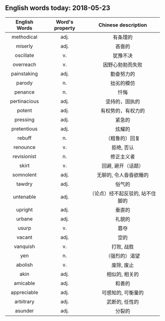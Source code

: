 ## English words today: 2018-05-23

| English Words | Word's property | Chinese description |
| :-----------: | :-------------: | :-----------------: |
| methodical | adj. | 有条理的 |
| miserly | adj. | 吝啬的 |
| oscillate | v. | 犹豫不决 |
| overreach | v. | 因野心勃勃而失败 |
| painstaking | adj. | 勤奋努力的 |
| parody | n. | 拙劣的模仿 |
| penance | n. | 忏悔 |
| pertinacious | adj. | 坚持的，固执的 |
| potent | adj. | 有权势的，有权力的 |
| pressing | adj. | 紧急的 |
| pretentious | adj. | 炫耀的 |
| rebuff | n. | （粗鲁的）回复 |
| renounce | v. | 拒绝, 否认 |
| revisionist | n. | 修正主义者 |
| skirt | v. | 回避, 避开（话题） |
| somnolent | adj. | 无聊的, 令人昏昏欲睡的 |
| tawdry | adj. | 俗气的 |
| untenable | adj. | （论点）经不起反驳的, 站不住脚的 |
| upright | adj. | 垂直的 |
| urbane | adj. | 礼貌的 |
| usurp | v. | 篡夺 |
| vacant | adj. | 空的 |
| vanquish | v. | 打败, 战胜 |
| yen | n. | （强烈的）渴望 |
| abolish | v. | 废除, 废止 |
| akin | adj. | 相似的, 相关的 |
| amicable | adj. | 和善的 |
| appreciable | adj. | 可感知的, 可衡量的 |
| arbitrary | adj. | 武断的, 任性的 |
| asunder | adj. | 分裂的 |
